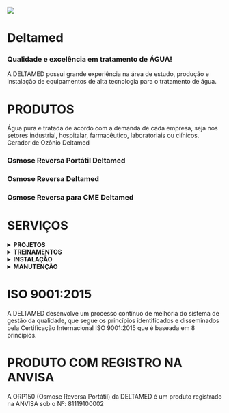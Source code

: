 [![](https://www.deltamed.ind.br/wp-content/uploads/2021/11/deltamed-ativo-1-192x123-1.png)](https://deltamed.ind.br)
# Deltamed  
### Qualidade e excelência em tratamento de ÁGUA!

A DELTAMED possui grande experiência na área de estudo, produção e instalação de equipamentos de alta tecnologia para o tratamento de água.

# PRODUTOS
Água pura e tratada de acordo com a demanda de cada empresa,
seja nos setores industrial, hospitalar, farmacêutico, laboratoriais ou clínicos.
Gerador de Ozônio Deltamed

### Osmose Reversa Portátil Deltamed


### Osmose Reversa Deltamed


### Osmose Reversa para CME Deltamed

# SERVIÇOS
<details>
<summary><strong>PROJETOS</strong></summary><br />
Desenvolvimento de projetos personalizados, baseados nas particularidades e necessidades dos clientes, além de ampliações e adequações.
<br />
</details>
<details>
<summary><strong>TREINAMENTOS</strong></summary><br />
Capacitação dos clientes com treinamentos envolvendo todos os processos do sistema, para operação segura e eficaz dos equipamentos e acessórios.
<br />
</details>
<details>
<summary><strong>INSTALAÇÃO</strong></summary><br />
Equipe especializada em projetos de pequeno, médio e grande porte para os setores: industrial, hospitalar, farmacêutico, laboratoriais ou clínicos. 
<br />
</details>
<details>
<summary><strong>MANUTENÇÃO</strong></summary><br />
A manutenção é de responsabilidade da DELTAMED, que garante mão-de-obra, serviços, peças e componentes de altíssima qualidade.
<br />
</details>
<h1>ISO 9001:2015</h1>
A DELTAMED desenvolve um processo contínuo de melhoria do sistema de gestão da qualidade, que segue os princípios identificados e disseminados pela Certificação Internacional ISO 9001:2015 que é baseada em 8 princípios.
<h1>PRODUTO COM REGISTRO NA ANVISA</h1>
A ORP150 (Osmose Reversa Portátil) da DELTAMED é um produto registrado na ANVISA sob o Nº: 81119100002
